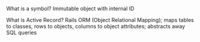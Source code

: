 What is a symbol?
Immutable object with internal ID

What is Active Record?
Rails ORM (Object Relational Mapping); maps tables to classes, rows to objects, columns to object attributes; abstracts away SQL queries